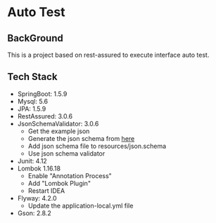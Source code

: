 # Auto Test

## BackGround

This is a project based on rest-assured to execute interface auto test.

## Tech Stack
- SpringBoot: 1.5.9
- Mysql: 5.6
- JPA: 1.5.9
- RestAssured: 3.0.6
- JsonSchemaValidator: 3.0.6
    + Get the example json
    + Generate the json schema from [here](https://jsonschema.net/#/)
    + Add json schema file to resources/json.schema
    + Use json schema validator
- Junit: 4.12
- Lombok 1.16.18
    + Enable "Annotation Process"
    + Add "Lombok Plugin"
    + Restart IDEA
- Flyway: 4.2.0
    + Update the application-local.yml file
- Gson: 2.8.2
